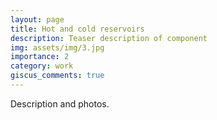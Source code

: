 ```yaml
---
layout: page
title: Hot and cold reservoirs
description: Teaser description of component
img: assets/img/3.jpg
importance: 2
category: work
giscus_comments: true
---
```


Description and photos.
